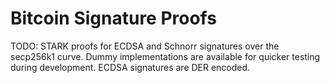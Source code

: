 # Bitcoin Signature Proofs

TODO: STARK proofs for ECDSA and Schnorr signatures over the secp256k1 curve. Dummy implementations are available for quicker testing during development. ECDSA signatures are DER encoded.